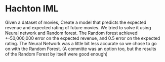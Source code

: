 # Hachton IML

Given a dataset of movies, Create a model that predicts the expected revenue and expected rating of future movies.
We tried to solve it using Neural network and Random forest.
The Random forest achieved +-50,000,000 error on the expected revenue, and 0.5 error on the expected rating.
The Neural Network was a little bit less accurate so we chose to go on with the Random Forest. 
(A committe was an option too, but the results of the Random Forest by itself were good enough)


